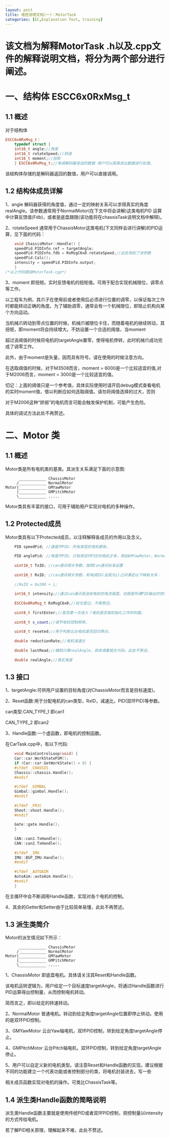 ```yaml
---
layout: post
title: 电控说明文档(一)：MotorTask
categories: [EC,Explanation Text, training]
---
```


# 该文档为解释MotorTask .h以及.cpp文件的解释说明文档，将分为两个部分进行阐述。

# 一、结构体 ESCC6x0RxMsg_t

## 1.1 概述

对于结构体 
``` C++
ESCC6x0RxMsg_t：
    typedef struct {
    int16_t angle;//角度
    int16_t rotateSpeed;//转速
    int16_t moment;//扭矩
    } ESCC6x0RxMsg_t;//电调解码器发送的数据 用户可以直接读出数据进行处理。
```
该结构体存储的是解码器返回的数值，用户可以直接调用。

## 1.2 结构体成员详解
1、angle 解码器获得的角度值，通过一定的映射关系可以求得真实的角度realAngle。该参数通常用于NormalMotor(在下文中将会讲解)这类电机PID
运算中计算反馈值(Fdb)，或者是底盘跟随(该功能将在chassisTask说明文档中解释)。

2、rotateSpeed 通常用于ChassisMotor这类电机(下文同样会进行讲解)的PID运算，见下面的代码：
```C++
    void ChassisMotor::Handle() {
    speedPid.PIDInfo.ref = targetAngle;
    speedPid.PIDInfo.fdb = RxMsgC6x0.rotateSpeed;//此处用到了该参数
    speedPid.Calc();
    intensity = speedPid.PIDInfo.output;
    }
/*以上代码摘自MotorTask.cpp*/
```
3、moment 即扭矩。实时反馈电机的扭矩值。可用于配合实现机械限位，调零点等工作。

以工程车为例，其爪子在使用前或者使用后必须进行位置的调零，以保证每次工作时都能转动正确的角度。为了辅助调零，通常会有一个机械限位，即阻止机构向某个方向运动。

当机械爪转动到零点位置的时候，机械爪被限位卡住，而随着电机的继续转动，其扭矩，即moment将会持续增大。不妨设置一个合适的阈值，当moment

超过该阈值的时候将电机的targetAngle置零，使得电机停转，此时机械爪成功完成了调零工作。

此外，由于moment是矢量，因而具有符号。请在使用的时候注意方向。

在选取阈值的时候，对于M3508而言，moment = 6000是一个比较适宜的值,对于M2006而言，moment = 3000是一个比较适宜的值。

切记：上面的阈值只是一个参考值，具体实际使用时请开启debug模式查看电机的实时moment值，借以判断应如何选取阈值。请勿将阈值选择的过大，否则

对于M2006这种“娇弱”的电机而言可能会触发保护机制，可能产生危险。

具体的调试方法此处不再赘述。

# 二、Motor 类

## 1.1 概述

Motor类是所有电机类的基类。其派生关系满足下面的示意图:

          ____________ ChassisMotor
         /____________ NormalMotor
    Motor|____________ GMYawMotor
         |____________ GMPitchMotor
         \____________ .....

Motor类具有丰富的接口，可用于辅助用户实现对电机的多种操作。

## 1.2 Protected成员

Motor类具有以下Protected成员，以注释解释各成员的作用以及含义。
```C++
	PID speedPid; //速度环PID，所有类型的电机都有。
	
	PID anglePid; //角度环PID，只有用双环PID的电机才有，例如GMYawMotor，NormalMotor等。
	
	uint16_t TxID; //can通讯相关参数，按照Can通讯标准设置
	
	uint16_t RxID; //can通讯相关参数，和电调ID(设其为i)之间满足以下映射关系：
	
	//RxID = 0x200 + i;
	
	int16_t intensity;//通过can通讯发送给电机的电流强度。也就是所谓PID输出的控制量。
	
	ESCC6x0RxMsg_t RxMsgC6x0;//前文提过，不再赘述。
	
	uint8_t firstEnter;//是否第一次进入？电机是否做初始化工作的判据。
	
	uint8_t s_count;//调节电机控制频率。
	
	uint8_t reseted;//用于判断云台电机是否回归零点。
	
	double reductionRate;//电机减速比
	
	double lastRead;//辅助计算realAngle，具体请看相关代码，此处不赘述。
	
	double realAngle;//真实角度
```
## 1.3 接口

1、targetAngle:可供用户设置的目标角度(对ChassisMotor而言是目标速度)。

2、Reset函数:用于分配电机的can类型，RxID，减速比，PID(双环PID)等参数。

can类型:CAN_TYPE_1 即can1

CAN_TYPE_2 即can2

3、Handle函数:一个虚函数，即电机的控制函数。

在CarTask.cpp中，有以下代码:
``` C++
    void MainControlLoop(void) {
    Car::car.WorkStateFSM();
    if (Car::car.GetWorkState() > 0) {
    #ifdef _CHASSIS
    Chassis::chassis.Handle();
    #endif
    
    #ifdef _GIMBAL
    Gimbal::gimbal.Handle();
    #endif
    
    #ifdef _FRIC
    Shoot::shoot.Handle();
    #endif
    
    Gate::gate.Handle();
    }
    
    CAN::can1.TxHandle();
    CAN::can2.TxHandle();
    
    #ifdef _IMU
    IMU::BSP_IMU.Handle();
    #endif
    
    #ifdef _AUTOAIM
    AutoAim::autoAim.Handle();
    #endif
    }
```
在主循环中会不断调用Handle函数，实现对各个电机的控制。

4、其余的Getter和Setter由于比较简单易懂，此处不再赘述。

## 1.3 派生类简介

Motor的派生情况如下所示：

          ____________ ChassisMotor
         /____________ NormalMotor
    Motor|____________ GMYawMotor
         |____________ GMPitchMotor
         \____________ .....

1、ChassisMotor 即底盘电机。具体请关注其Reset和Handle函数。

该电机运转逻辑为，用户给定一个目标速度targetAngle，将通过Handle函数进行PID运算得出控制量，从而控制电机转动。

简而言之，即以给定的转速转动。

2、NormalMotor 普通电机。转动到给定角度targetAngle位置即停止转动。使用的是双环PID控制。

3、GMYawMotor 云台Yaw轴电机，双环PID控制，转到给定角度targetAngle停止。

4、GMPitchMotor 云台Pitch轴电机，双环PID控制，转到给定角度targetAngle停止。

5、用户可以自定义新的电机类型。请注意Reset和Handle函数的实现。建议根据不同的功能建立一个代表功能或者控制部分的类，将电机封装进去，写一些

相关成员函数实现对电机的操作。可类比ChassisTask等。

## 1.4 派生类Handle函数的简略说明

派生类Handle函数主要就是使用传统PID或者双环PID控制，把控制量以intensity的方式传给电机。

若了解PID相关原理，理解起来不难，此处不赘述。